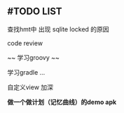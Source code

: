 #TODO LIST
---
查找hmt中 出现 sqlite locked 的原因


code review

~~ 学习groovy ~~

学习gradle ...

自定义view 加深


**做一个做计划（记忆曲线）的demo apk**